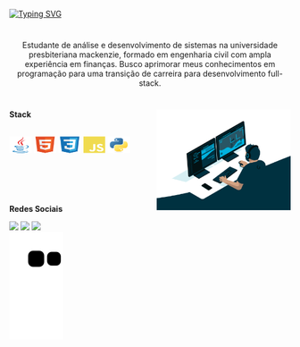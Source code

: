 <a href="https://git.io/typing-svg"><img src="https://readme-typing-svg.demolab.com?font=Fira+Code&pause=1000&color=0E18F7&background=FF000000&center=true&vCenter=true&width=460&lines=%E2%9C%A8Ol%C3%A1%2C+sou+o+Jayme%2C+Seja+Bem+Vindo!!%E2%9C%A8" alt="Typing SVG" /></a>
#

<p align=center>Estudante de análise e desenvolvimento de sistemas na universidade presbiteriana mackenzie, formado em engenharia civil com ampla experiência em finanças. Busco aprimorar meus conhecimentos em programação para uma transição de carreira para desenvolvimento full-stack.

#

<img align="right" alt="" height="180px" src=".github/workflows/PC GIF.gif">



<b>Stack</b>
<div style="display: inline_block"><br>
  <img align="center" alt="Jayme-Java" height="30" width="40" src="https://raw.githubusercontent.com/devicons/devicon/master/icons/java/java-original.svg">
  <img align="center" alt="Jayme-HTML" height="30" width="40" src="https://raw.githubusercontent.com/devicons/devicon/master/icons/html5/html5-original.svg">
  <img align="center" alt="Jayme-CSS" height="30" width="40" src="https://raw.githubusercontent.com/devicons/devicon/master/icons/css3/css3-original.svg">
  <img align="center" alt="Jayme-Js" height="30" width="40" src="https://raw.githubusercontent.com/devicons/devicon/master/icons/javascript/javascript-plain.svg">
  <img align="center" alt="Jayme-Python" height="30" width="40" src="https://raw.githubusercontent.com/devicons/devicon/master/icons/python/python-original.svg">
  <br>
  <br>
  <br>
  <br>
</div>
  
  #
 
 <b>Redes Sociais</b>
<div> 
    <a href="https://www.linkedin.com/in/jayme-fran%C3%A7a-b45710318/" target="_blank"><img src="https://img.shields.io/badge/-LinkedIn-%230077B5?style=for-the-badge&logo=linkedin&logoColor=white" target="_blank"></a> 
  <a href = "mailto:jayme.luiz23@gmail.com"><img src="https://img.shields.io/badge/-Gmail-%23333?style=for-the-badge&logo=gmail&logoColor=white" target="_blank"></a>
  <a href="https://instagram.com/jayme_franca" target="_blank"><img src="https://img.shields.io/badge/-Instagram-%23E4405F?style=for-the-badge&logo=instagram&logoColor=white" target="_blank"></a>
 </div>

 <picture align="center">
  <source media="(prefers-color-scheme: dark)" srcset="https://raw.githubusercontent.com/jaymefranca/jaymefranca/output/github-contribution-grid-snake-dark.svg">
  <source media="(prefers-color-scheme: light)" srcset="https://raw.githubusercontent.com/jaymefranca/jaymefranca/output/github-contribution-grid-snake-dark.svg">
  <img align="center" alt="github contribution grid snake animation" src="https://raw.githubusercontent.com/jaymefranca/jaymefranca/output/github-contribution-grid-snake.svg">
</picture>


